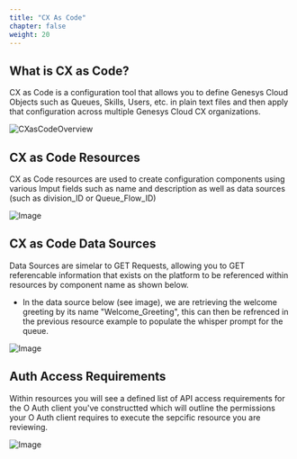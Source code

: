 ```yaml
---
title: "CX As Code"
chapter: false
weight: 20
---
```


## What is CX as Code?

CX as Code is a configuration tool that allows you to define Genesys Cloud Objects such as Queues, Skills, Users, etc. in plain text files and then apply that configuration across multiple Genesys Cloud CX organizations.

![CXasCodeOverview](/images/CXasCodeOverview.jpg)


##

## CX as Code Resources

CX as Code resources are used to create configuration components using various Imput fields such as name and description as well as data sources (such as division_ID or Queue_Flow_ID) 

![Image](/images/CXResource.PNG)

## CX as Code Data Sources

Data Sources are simelar to GET Requests, allowing you to GET referencable information that exists on the platform to be referenced within resources by component name as shown below.

- In the data source below (see image), we are retrieving the welcome greeting by its name "Welcome_Greeting", this can then be refrenced in the previous resource example to populate the whisper prompt for the queue. 

![Image](/images/CXDataSource.PNG)


## Auth Access Requirements

Within resources you will see a defined list of API access requirements for the O Auth client you've constructted which will outline the permissions your O Auth client requires to execute the sepcific resource you are reviewing.

![Image](/images/CXAuthReq.PNG)
